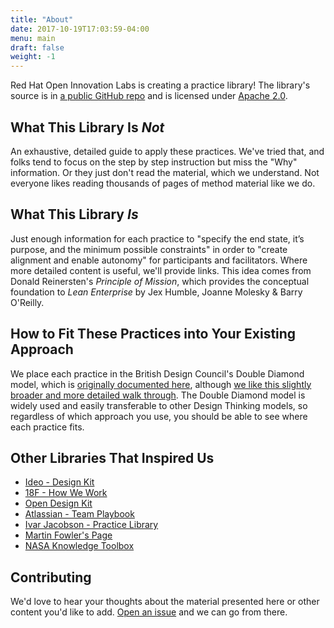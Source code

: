 ```yaml
---
title: "About"
date: 2017-10-19T17:03:59-04:00
menu: main
draft: false
weight: -1
---
```


Red Hat Open Innovation Labs is creating a practice library! The library's source is in [a public GitHub repo](https://github.com/rht-labs/practice-library) and is licensed under [Apache 2.0](https://github.com/rht-labs/practice-library/blob/master/LICENSE).

## What This Library Is *Not*
An exhaustive, detailed guide to apply these practices. We've tried that, and folks tend to focus on the step by step instruction but miss the "Why" information. Or they just don't read the material, which we understand. Not everyone likes reading thousands of pages of method material like we do.

## What This Library *Is*
Just enough information for each practice to "specify the end state, it’s purpose, and the minimum possible constraints" in order to "create alignment and enable autonomy" for participants and facilitators. Where more detailed content is useful, we'll provide links. This idea comes from Donald Reinersten's *Principle of Mission*, which provides the conceptual foundation to *Lean Enterprise* by Jex Humble, Joanne Molesky & Barry O'Reilly.

## How to Fit These Practices into Your Existing Approach
We place each practice in the British Design Council's Double Diamond model, which is [originally documented here](http://www.designcouncil.org.uk/news-opinion/design-process-what-double-diamond), although [we like this slightly broader and more detailed walk through](https://medium.com/digital-experience-design/how-to-apply-a-design-thinking-hcd-ux-or-any-creative-process-from-scratch-b8786efbf812). The Double Diamond model is widely used and easily transferable to other Design Thinking models, so regardless of which approach you use, you should be able to see where each practice fits.

## Other Libraries That Inspired Us

- [Ideo - Design Kit](http://www.designkit.org/methods)
- [18F - How We Work](https://18f.gsa.gov/how-we-work/)
- [Open Design Kit](http://opendesignkit.org/)
- [Atlassian - Team Playbook](https://www.atlassian.com/team-playbook)
- [Ivar Jacobson - Practice Library](https://practicelibrary.ivarjacobson.com/start)
- [Martin Fowler's Page](https://martinfowler.com/)
- [NASA Knowledge Toolbox](https://km.nasa.gov/knowledge-toolbox/)

## Contributing

We'd love to hear your thoughts about the material presented here or other content you'd like to add. [Open an issue](https://github.com/rht-labs/practice-library/issues) and we can go from there.
